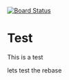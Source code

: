 [![Board Status](https://dev.azure.com/harveythompson0/5f58a5a6-10ee-44d3-96fb-d566d3c56fd7/783f0503-5fa7-4205-8c92-d87e6995adce/_apis/work/boardbadge/a73fd51e-ce49-47e7-9869-88009e9b203e)](https://dev.azure.com/harveythompson0/5f58a5a6-10ee-44d3-96fb-d566d3c56fd7/_boards/board/t/783f0503-5fa7-4205-8c92-d87e6995adce/Microsoft.RequirementCategory)
# Test
This is a test


lets test the rebase
